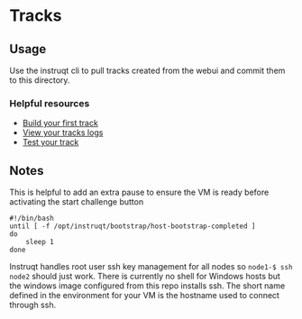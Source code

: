 # Tracks

## Usage
Use the instruqt cli to pull tracks created from the webui and commit them to this directory. 

### Helpful resources
- [Build your first track](https://docs.instruqt.com/building-tracks/your-first-track)
- [View your tracks logs](https://docs.instruqt.com/building-tracks/viewing-logs)
- [Test your track](https://docs.instruqt.com/publishing-tracks/automated-testing)

## Notes

This is helpful to add an extra pause to ensure the VM is ready before activating the start challenge button
```
#!/bin/bash
until [ -f /opt/instruqt/bootstrap/host-bootstrap-completed ]
do
    sleep 1
done
```

Instruqt handles root user ssh key management for all nodes so `node1-$ ssh node2` should just work. There is currently no shell for Windows hosts but the windows image configured from this repo installs ssh. The short name defined in the environment for your VM is the hostname used to connect through ssh. 
